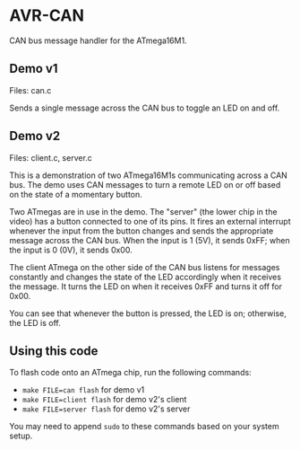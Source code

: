 AVR-CAN
======

CAN bus message handler for the ATmega16M1.

Demo v1
-----
Files: can.c

Sends a single message across the CAN bus to toggle an LED on and off.

Demo v2
-----
Files: client.c, server.c

This is a demonstration of two ATmega16M1s communicating across a CAN bus. The demo uses CAN messages to turn a remote LED on or off based on the state of a momentary button.

Two ATmegas are in use in the demo. The "server" (the lower chip in the video) has a button connected to one of its pins. It fires an external interrupt whenever the input from the button changes and sends the appropriate message across the CAN bus. When the input is 1 (5V), it sends 0xFF; when the input is 0 (0V), it sends 0x00. 

The client ATmega on the other side of the CAN bus listens for messages constantly and changes the state of the LED accordingly when it receives the message. It turns the LED on when it receives 0xFF and turns it off for 0x00.

You can see that whenever the button is pressed, the LED is on; otherwise, the LED is off.

Using this code
-----
To flash code onto an ATmega chip, run the following commands:
* `make FILE=can flash` for demo v1
* `make FILE=client flash` for demo v2's client
* `make FILE=server flash` for demo v2's server

You may need to append `sudo` to these commands based on your system setup.
